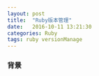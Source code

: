 ```yaml
---
layout: post
title:  "Ruby版本管理"
date:   2016-10-11 13:21:30
categories: Ruby
tags: ruby versionManage
---
```


### 背景
